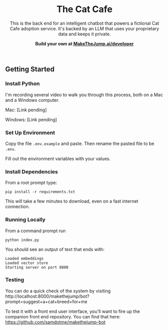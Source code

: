 <h1 align="center">The Cat Cafe</h1>

<p align="center">
  This is the back end for an intelligent chatbot that powers a fictional Cat Cafe adoption service. It's backed by an LLM that uses your proprietary data and keeps it private.
</p>

<p align="center">
  <strong>Build your own at <a href="http://makethejump.ai/developer">MakeTheJump.ai/developer</a></strong>
</p>
<br/>

## Getting Started

### Install Python

I'm recording several video to walk you through this process, both on a Mac and a Windows computer.

Mac: [Link pending]

Windows: [Link pending]

### Set Up Environment

Copy the file `.env.example` and paste. Then rename the pasted file to be `.env`.

Fill out the environment variables with your values.

### Install Dependencies

From a root prompt type:

    pip install -r requirements.txt

This will take a few minutes to download, even on a fast internet connection.

### Running Locally

From a command prompt run

    python index.py

You should see an output of text that ends with:

    Loaded embeddings
    Loaded vector store
    Starting server on port 8000

### Testing

You can do a quick check of the system by visiting http://localhost:8000/makethejump/bot?prompt=suggest+a+cat+breed+for+me

To test it with a front end user interface, you'll want to fire up the companion front end repository. You can find that here: https://github.com/samdotme/makethejump-bot

